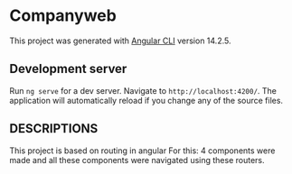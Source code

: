 # Companyweb

This project was generated with [Angular CLI](https://github.com/angular/angular-cli) version 14.2.5.

## Development server

Run `ng serve` for a dev server. Navigate to `http://localhost:4200/`. The application will automatically reload if you change any of the source files.

## DESCRIPTIONS

This project is based on routing in angular
For this: 4 components were made and all these components were navigated using these routers.
